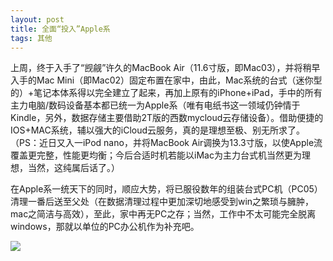 ```yaml
---
layout: post
title: 全面“投入”Apple系
tags: 其他
---
```


上周，终于入手了“觊觎”许久的MacBook Air（11.6寸版，即Mac03），并将稍早入手的Mac Mini（即Mac02）固定布置在家中，由此，Mac系统的台式（迷你型的）+笔记本体系得以完全建立了起来，再加上原有的iPhone+iPad，手中的所有主力电脑/数码设备基本都已统一为Apple系（唯有电纸书这一领域仍钟情于Kindle，另外，数据存储主要借助2T版的西数mycloud云存储设备）。借助便捷的IOS+MAC系统，辅以强大的iCloud云服务，真的是理想至极、别无所求了。（PS：近日又入一iPod nano，并将MacBook Air调换为13.3寸版，以使Apple流覆盖更完整，性能更均衡；今后合适时机若能以iMac为主力台式机当然更为理想，当然，这纯属后话了。）

在Apple系一统天下的同时，顺应大势，将已服役数年的组装台式PC机（PC05）清理一番后送至父处（在数据清理过程中更加深切地感受到win之繁琐与臃肿，mac之简洁与高效），至此，家中再无PC之存；当然，工作中不太可能完全脱离windows，那就以单位的PC办公机作为补充吧。

![](http://image.cpxxpc.com/apple1.jpg-700)

